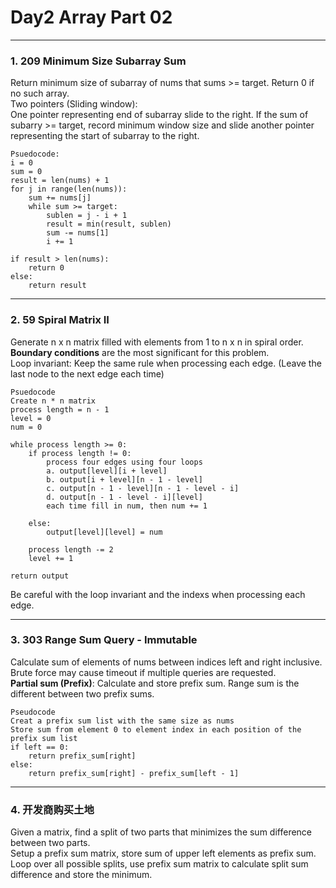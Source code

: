 # Day2 Array Part 02

---

### 1. 209 Minimum Size Subarray Sum  
Return minimum size of subarray of nums that sums >= target. Return 0 if no such array.  
Two pointers (Sliding window):  
    One pointer representing end of subarray slide to the right. If the sum of subarry >= target, record minimum window size and slide another pointer representing the start of subarray to the right.  

```
Psuedocode:
i = 0
sum = 0
result = len(nums) + 1
for j in range(len(nums)):
    sum += nums[j]
    while sum >= target:
        sublen = j - i + 1
        result = min(result, sublen)
        sum -= nums[1]
        i += 1

if result > len(nums):
    return 0
else:
    return result
```

---

### 2. 59 Spiral Matrix II  
Generate n x n matrix filled with elements from 1 to n x n in spiral order.  
**Boundary conditions** are the most significant for this problem.  
Loop invariant: Keep the same rule when processing each edge. (Leave the last node to the next edge each time)  

```
Psuedocode
Create n * n matrix
process length = n - 1
level = 0
num = 0

while process length >= 0:
    if process length != 0:
        process four edges using four loops
        a. output[level][i + level]
        b. output[i + level][n - 1 - level]
        c. output[n - 1 - level][n - 1 - level - i]
        d. output[n - 1 - level - i][level]
        each time fill in num, then num += 1
    
    else:
        output[level][level] = num

    process length -= 2
    level += 1

return output
```

Be careful with the loop invariant and the indexs when processing each edge.  

---

### 3. 303 Range Sum Query - Immutable
Calculate sum of elements of nums between indices left and right inclusive.  
Brute force may cause timeout if multiple queries are requested.  
**Partial sum (Prefix)**: Calculate and store prefix sum. Range sum is the different between two prefix sums.  

```
Pseudocode
Creat a prefix sum list with the same size as nums
Store sum from element 0 to element index in each position of the prefix sum list
if left == 0:
    return prefix_sum[right]
else:
    return prefix_sum[right] - prefix_sum[left - 1]
```

---

### 4. 开发商购买土地
Given a matrix, find a split of two parts that minimizes the sum difference between two parts.  
Setup a prefix sum matrix, store sum of upper left elements as prefix sum.  
Loop over all possible splits, use prefix sum matrix to calculate split sum difference and store the minimum. 